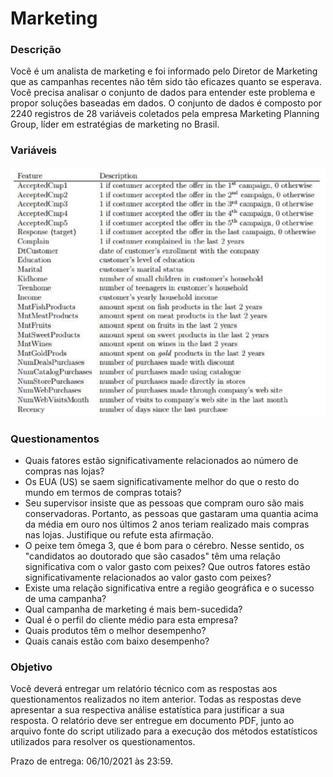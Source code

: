 # Marketing

### Descrição

Você é um analista de marketing e foi informado pelo Diretor de Marketing que as campanhas recentes 
não têm sido tão eficazes quanto se esperava. 
Você precisa analisar o conjunto de dados para entender este problema e propor soluções baseadas em dados.
O conjunto de dados é composto por 2240 registros de 28 variáveis coletados pela empresa Marketing Planning Group, líder em estratégias de marketing no Brasil.

### Variáveis

<img src="columns_names.png" width="800"/>

### Questionamentos

* Quais fatores estão significativamente relacionados ao número de compras nas lojas?
* Os EUA (US) se saem significativamente melhor do que o resto do mundo em termos de compras totais?
* Seu supervisor insiste que as pessoas que compram ouro são mais conservadoras. Portanto, as pessoas que gastaram uma quantia acima da 
média em ouro nos últimos 2 anos teriam realizado mais compras nas lojas. Justifique ou refute esta afirmação.
* O peixe tem ômega 3, que é bom para o cérebro. Nesse sentido, os "candidatos ao doutorado que são casados" têm uma relação significativa com o valor gasto com peixes? Que outros fatores estão significativamente relacionados ao valor gasto com peixes? 
* Existe uma relação significativa entre a região geográfica e o sucesso de uma campanha?
* Qual campanha de marketing é mais bem-sucedida?
* Qual é o perfil do cliente médio para esta empresa?
* Quais produtos têm o melhor desempenho?
* Quais canais estão com baixo desempenho?

### Objetivo

Você deverá entregar um relatório técnico com as respostas aos questionamentos realizados no item anterior. Todas as respostas deve apresentar a sua respectiva análise estatística para justificar a sua resposta. O relatório deve ser entregue em documento PDF, junto ao arquivo fonte do script utilizado para a execução dos métodos estatísticos utilizados para resolver os questionamentos.

Prazo de entrega: 06/10/2021 às 23:59.

